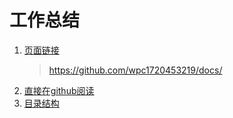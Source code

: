 # 工作总结
1. [页面链接](https://github.com/wpc1720453219/docs)
    > <https://github.com/wpc1720453219/docs/>
1. [直接在github阅读](docs/README.md)
1. [目录结构](docs/.vuepress/nav_menu.js)
